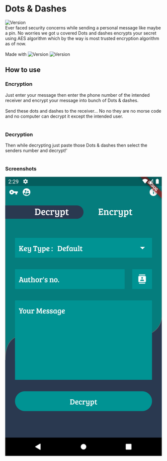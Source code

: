 # Dots & Dashes
![Version](https://img.shields.io/badge/Version-1.0.0-blue)<br/>
Ever faced security concerns while sending a personal message like maybe a pin. No worries we got u covered Dots and dashes encrypts your secret using AES algorithm which by the way is most trusted encryption algorithm as of now.<br/><br/>
Made with 
![Version](https://img.shields.io/badge/Flutter-10.0-blue)
![Version](https://img.shields.io/badge/Pub-2.10.4-blue)
## How to use 
### Encryption
Just enter your message then enter the phone number of the intended receiver and encrypt your message into bunch of Dots & dashes.<br/><br/>
Send these dots and dashes to the receiver... No no they are no morse code and no computer can decrypt it except the intended user.<br/><br/>
### Decryption
Then while decrypting just paste those Dots & dashes then select the senders number and decrypt!'<br/><br/>
### Screenshots
<img src='./screens/pic.png'>
